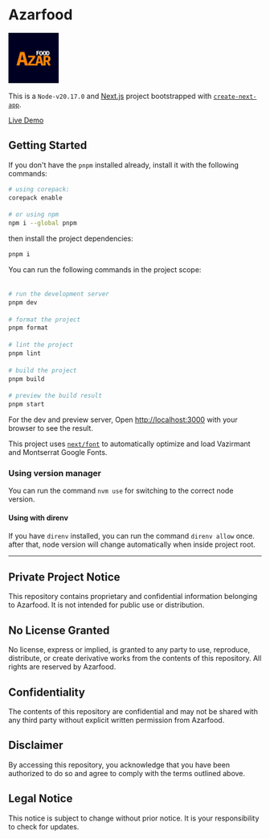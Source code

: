 # Azarfood

![Azarfood](./src/app/icon.png)

This is a `Node-v20.17.0` and [Next.js](https://nextjs.org/) project bootstrapped with [`create-next-app`](https://github.com/vercel/next.js/tree/canary/packages/create-next-app).

[Live Demo](https://azarfood-frontend.vercel.app)

## Getting Started

If you don't have the `pnpm` installed already, install it with the following commands:

```bash
# using corepack:
corepack enable

# or using npm
npm i --global pnpm
```

then install the project dependencies:

```bash
pnpm i
```

You can run the following commands in the project scope:

```bash

# run the development server
pnpm dev

# format the project
pnpm format

# lint the project
pnpm lint

# build the project
pnpm build

# preview the build result
pnpm start
```

For the dev and preview server, Open [http://localhost:3000](http://localhost:3000) with your browser to see the result.

This project uses [`next/font`](https://nextjs.org/docs/basic-features/font-optimization) to automatically optimize and load Vazirmant and Montserrat Google Fonts.

### Using version manager

You can run the command `nvm use` for switching to the correct node version.

#### Using with direnv

If you have `direnv` installed, you can run the command `direnv allow` once.
after that, node version will change automatically when inside project root.

---

## Private Project Notice

This repository contains proprietary and confidential information belonging to Azarfood. It is not intended for public use or distribution.

## No License Granted

No license, express or implied, is granted to any party to use, reproduce, distribute, or create derivative works from the contents of this repository. All rights are reserved by Azarfood.

## Confidentiality

The contents of this repository are confidential and may not be shared with any third party without explicit written permission from Azarfood.

## Disclaimer

By accessing this repository, you acknowledge that you have been authorized to do so and agree to comply with the terms outlined above.

## Legal Notice

This notice is subject to change without prior notice. It is your responsibility to check for updates.
